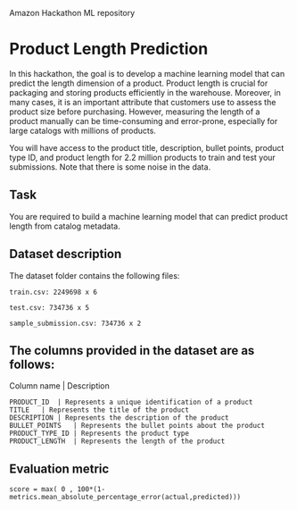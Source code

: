 Amazon Hackathon ML repository

# Product Length Prediction

In this hackathon, the goal is to develop a machine learning model that can predict the length dimension of a product. Product length is crucial for packaging and storing products efficiently in the warehouse. Moreover, in many cases, it is an important attribute that customers use to assess the product size before purchasing. However, measuring the length of a product manually can be time-consuming and error-prone, especially for large catalogs with millions of products.

You will have access to the product title, description, bullet points, product type ID, and product length for 2.2 million products to train and test your submissions. Note that there is some noise in the data.

## Task

You are required to build a machine learning model that can predict product length from catalog metadata.

## Dataset description

The dataset folder contains the following files: 

    train.csv: 2249698 x 6

    test.csv: 734736 x 5
    
    sample_submission.csv: 734736 x 2

## The columns provided in the dataset are as follows:

Column name | Description

    PRODUCT_ID	| Represents a unique identification of a product
    TITLE	| Represents the title of the product
    DESCRIPTION	| Represents the description of the product
    BULLET_POINTS	| Represents the bullet points about the product
    PRODUCT_TYPE_ID	| Represents the product type 
    PRODUCT_LENGTH	| Represents the length of the product

## Evaluation metric

    score = max( 0 , 100*(1-metrics.mean_absolute_percentage_error(actual,predicted)))
